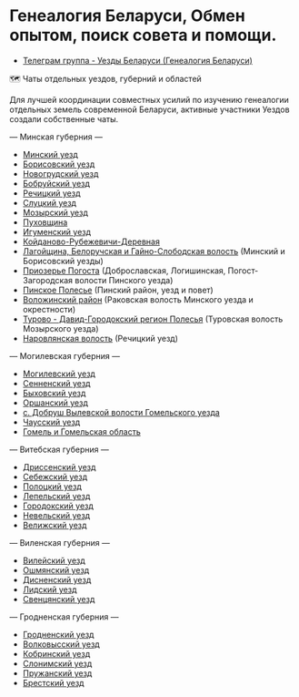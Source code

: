 # Генеалогия Беларуси, Обмен опытом, поиск совета и помощи.

- [Телеграм группа - Уезды Беларуси (Генеалогия Беларуси)](https://t.me/uezdy)

🗺 Чаты отдельных уездов, губерний и областей

Для лучшей координации совместных усилий по изучению генеалогии отдельных земель современной Беларуси, активные участники Уездов создали собственные чаты.

— Минская губерния —
- [Минский уезд](https://t.me/minskujezd)
- [Борисовский уезд](https://t.me/borisov_uezd)
- [Новогрудский уезд](https://t.me/Navahrudak1)
- [Бобруйский уезд](https://t.me/Bobruiskiuezd)
- [Речицкий уезд](https://t.me/rechicye)
- [Слуцкий уезд](https://t.me/slutskypavet)
- [Мозырский уезд](https://t.me/+9cd9H4We0OAxZGZi)
- [Пуховщина](https://t.me/Puchauscyna) 
- [Игуменский уезд](https://t.me/Puchauscyna)
- [Койданово-Рубежевичи-Деревная](https://t.me/genealogy_kojdanow)
- [Лагойщина, Белоручская и Гайно-Слободская волость](https://t.me/LahoyskNawakolle) (Минский и Борисовский уезды)
- [Приозерье Погоста](https://t.me/Pohost_Zagorodska) (Доброславская, Логишинская, Погост-Загородская волости Пинского уезда)
- [Пинское Полесье](https://t.me/Pinsk_Palesse) (Пинский район, уезд и повет)
- [Воложинский район](https://t.me/rakowska) (Раковская волость Минского уезда и окрестности)
- [Турово - Давид-Городокский регион Полесья](https://t.me/odturovadohorodka) (Туровская волость Мозырского уезда)
- [Наровлянская волость](https://t.me/+EGJdDzMgpf8wYTYy) (Речицкий уезд)

— Могилевская губерния —
- [Могилевский уезд](https://t.me/mogilevskiy_uezd)
- [Сенненский уезд](https://t.me/sennenskiy)
- [Быховский уезд](https://t.me/Bychowski_uezd)
- [Оршанский уезд](https://t.me/orsha_uezd)
- [с. Добруш Вылевской волости Гомельского уезда](https://t.me/+5krs25tu9Mo1NGJi)
- [Чаусский уезд](https://t.me/+Pt8TbzY2fwoxYmZi)
- [Гомель и Гомельская область](https://t.me/+8ZmAP2jOYAE1YjNi)

— Витебская губерния —
- [Дриссенский уезд](https://t.me/drissenskij_uezd)
- [Себежский уезд](https://t.me/sebezhskij_uezd)
- [Полоцкий уезд](https://t.me/polotskiy_uezd)
- [Лепельский уезд](https://t.me/lepelskiy)
- [Городокский уезд](https://t.me/gorodokskij)
- [Невельский уезд](https://t.me/nevely)
- [Велижский уезд](https://t.me/velizhsk)

— Виленская губерния —
- [Вилейский уезд](https://t.me/Wilejski_Pawet)
- [Ошмянский уезд](https://t.me/Ashmiany)
- [Дисненский уезд](https://t.me/Dzisenski_pav)
- [Лидский уезд](https://t.me/Lidski_Pavet)
- [Свенцянский уезд](https://t.me/Swienciany)

— Гродненская губерния —
- [Гродненский уезд](https://t.me/+H2D5dF0NRpE5OGJi)
- [Волковысский уезд](https://t.me/Volkovysk_uezd)
- [Кобринский уезд](https://t.me/kobrin_uezd)
- [Слонимский уезд](https://t.me/slonim_uezd)
- [Пружанский уезд](https://t.me/+CZcq7TIvDMViMWQy)
- [Брестский уезд](https://t.me/brest_uezd)
